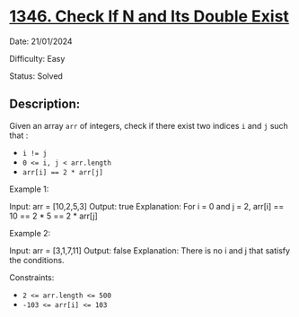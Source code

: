 # [1346\. Check If N and Its Double Exist](https://leetcode.com/problems/check-if-n-and-its-double-exist/)

Date: 21/01/2024

Difficulty: Easy

Status: Solved

## Description:

Given an array `arr` of integers, check if there exist two indices `i` and `j` such that :

-   `i != j`
-   `0 <= i, j < arr.length`
-   `arr[i] == 2 * arr[j]`

Example 1:

Input: arr = [10,2,5,3]
Output: true
Explanation: For i = 0 and j = 2, arr[i] == 10 == 2 * 5 == 2 * arr[j]

Example 2:

Input: arr = [3,1,7,11]
Output: false
Explanation: There is no i and j that satisfy the conditions.

Constraints:

-   `2 <= arr.length <= 500`
-   `-103 <= arr[i] <= 103`